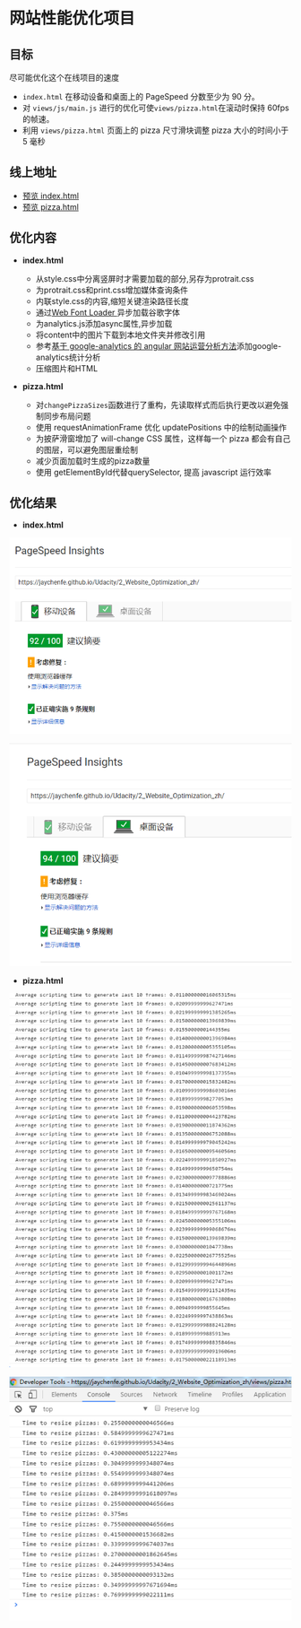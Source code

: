 
# 网站性能优化项目
## 目标
尽可能优化这个在线项目的速度

- `index.html` 在移动设备和桌面上的 PageSpeed 分数至少为 90 分。
- 对 `views/js/main.js` 进行的优化可使`views/pizza.html`在滚动时保持 60fps 的帧速。
- 利用 `views/pizza.html` 页面上的 pizza 尺寸滑块调整 pizza 大小的时间小于 5 毫秒

## 线上地址

 - [预览 index.html](https://jaychenfe.github.io/Udacity/2_Website_Optimization_zh/)
 - [预览 pizza.html](https://jaychenfe.github.io/Udacity/2_Website_Optimization_zh/views/pizza.html)
  
## 优化内容
- **index.html**
    - 从style.css中分离竖屏时才需要加载的部分,另存为protrait.css
    - 为protrait.css和print.css增加媒体查询条件
    - 内联style.css的内容,缩短关键渲染路径长度
    - 通过[Web Font Loader ](https://www.lockedowndesign.com/load-google-fonts-asynchronously-for-page-speed/)异步加载谷歌字体
    - 为analytics.js添加async属性,异步加载
    - 将content中的图片下载到本地文件夹并修改引用
    - 参考[基于 google-analytics 的 angular 网站运营分析方法](https://segmentfault.com/a/1190000003914167)添加google-analytics统计分析
    - 压缩图片和HTML

-  **pizza.html**
    -  对`changePizzaSizes`函数进行了重构，先读取样式而后执行更改以避免强制同步布局问题
    -  使用 requestAnimationFrame 优化 updatePositions 中的绘制动画操作
    -  为披萨滑窗增加了 will-change CSS 属性，这样每一个 pizza 都会有自己的图层，可以避免图层重绘制
    -  减少页面加载时生成的pizza数量
    -  使用 getElementById代替querySelector, 提高 javascript 运行效率

## 优化结果
- **index.html**

![](https://raw.githubusercontent.com/JayChenFE/Udacity/master/2_Website_Optimization_zh/result/result1.png)



![](https://raw.githubusercontent.com/JayChenFE/Udacity/master/2_Website_Optimization_zh/result/result2.png)


-  **pizza.html**

![](https://raw.githubusercontent.com/JayChenFE/Udacity/master/2_Website_Optimization_zh/result/result3.png)

![](https://raw.githubusercontent.com/JayChenFE/Udacity/master/2_Website_Optimization_zh/result/result4.png)